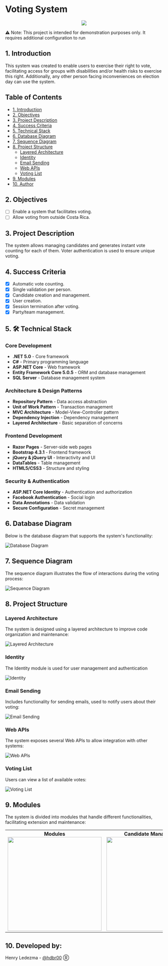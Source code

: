 # Voting System

<p align="center">
  <img src="https://github.com/hdbr00/SVotacion/raw/main/Assets/vote.PNG" />
</p>

⚠️ Note: This project is intended for demonstration purposes only. It requires additional configuration to run 

## 1. Introduction
<p>This system was created to enable users to exercise their right to vote, facilitating access for groups with disabilities and/or health risks to exercise this right. Additionally, any other person facing inconveniences on election day can use the system.
</p>

## Table of Contents
* [1. Introduction](#1-introduction)
* [2. Objectives](#2-objectives)
* [3. Project Description](#3-project-description)
* [4. Success Criteria](#4-success-criteria)
* [5. Technical Stack](#5-technical-stack)
* [6. Database Diagram](#6-database-diagram)
* [7. Sequence Diagram](#7-sequence-diagram)
* [8. Project Structure](#8-project-structure)
  * [Layered Architecture](#layered-architecture)
  * [Identity](#identity)
  * [Email Sending](#email-sending)
  * [Web APIs](#web-apis)
  * [Voting List](#voting-list)
* [9. Modules](#9-modules)
* [10. Author](#10-author)

## 2. Objectives

- [ ] Enable a system that facilitates voting.
- [ ] Allow voting from outside Costa Rica.

## 3. Project Description
<p>
  The system allows managing candidates and generates instant vote counting for each of them. Voter authentication is used to ensure unique voting.
</p>

## 4. Success Criteria

- [x] Automatic vote counting.
- [x] Single validation per person.
- [x] Candidate creation and management.
- [x] User creation.
- [x] Session termination after voting.
- [x] Party/team management.

## 5. 🛠️ Technical Stack

### Core Development
- **.NET 5.0** - Core framework
- **C#** - Primary programming language
- **ASP.NET Core** - Web framework
- **Entity Framework Core 5.0.5** - ORM and database management
- **SQL Server** - Database management system

### Architecture & Design Patterns
- **Repository Pattern** - Data access abstraction
- **Unit of Work Pattern** - Transaction management
- **MVC Architecture** - Model-View-Controller pattern
- **Dependency Injection** - Dependency management
- **Layered Architecture** - Basic separation of concerns

### Frontend Development
- **Razor Pages** - Server-side web pages
- **Bootstrap 4.3.1** - Frontend framework
- **jQuery & jQuery UI** - Interactivity and UI
- **DataTables** - Table management
- **HTML5/CSS3** - Structure and styling

### Security & Authentication
- **ASP.NET Core Identity** - Authentication and authorization
- **Facebook Authentication** - Social login
- **Data Annotations** - Data validation
- **Secure Configuration** - Secret management

## 6. Database Diagram
<p> Below is the database diagram that supports the system's functionality:</p>

![Database Diagram](https://github.com/hdbr00/SVotacion/raw/main/Assets/DiagramaBD.png)

## 7. Sequence Diagram
<p>The sequence diagram illustrates the flow of interactions during the voting process:</p>

![Sequence Diagram](https://github.com/hdbr00/SVotacion/raw/main/Assets/Diagrama-de-secuencia.png)

## 8. Project Structure

### Layered Architecture
<p> The system is designed using a layered architecture to improve code organization and maintenance:</p>

![Layered Architecture](https://github.com/hdbr00/VotingSystem/assets/119827170/fa8318a0-d81b-49bb-8c29-55e9660b37db)

### Identity
<p>The Identity module is used for user management and authentication</p>

![Identity](https://github.com/hdbr00/VotingSystem/assets/119827170/97e67733-d0e1-4c1f-81ba-6aa710662091)

### Email Sending
<p> Includes functionality for sending emails, used to notify users about their voting:</p>

![Email Sending](https://github.com/hdbr00/VotingSystem/assets/119827170/0eae8b11-6eb6-4bad-8b09-dc83aba9181a)

### Web APIs
<p> The system exposes several Web APIs to allow integration with other systems:</p>

![Web APIs](https://github.com/hdbr00/VotingSystem/assets/119827170/c9893df0-f8e2-43a4-bebf-edfce0eaf163)

### Voting List
<p>Users can view a list of available votes:</p>

![Voting List](https://github.com/hdbr00/VotingSystem/assets/119827170/548f0038-2ab2-4b59-b46e-7307bd6b680c)

## 9. Modules

<p>The system is divided into modules that handle different functionalities, facilitating extension and maintenance:</p>

<table>
  <tr>
    <td align="center" width="350">
      <strong>Modules</strong><br/>
      <img src="https://github.com/hdbr00/VotingSystem/assets/119827170/b429c306-a267-43fe-be72-f812ce0fd64e" width="300"/><br/>
    </td>
    <td align="center" width="350">
      <strong>Candidate Management</strong><br/>
      <img src="https://github.com/hdbr00/VotingSystem/assets/119827170/c2a4df5a-1992-47ad-bde4-816125fff9b7" width="300"/><br/>
    </td>
    <td align="center" width="350">
      <strong>Authentication</strong><br/>
      <img src="https://github.com/hdbr00/VotingSystem/assets/119827170/60dac356-9906-4922-879c-007457f050db" width="300"/><br/>
    </td>
  </tr>
</table>

## 10. Developed by:
Henry Ledezma - [@hdbr00](https://github.com/hdbr00) Ⓡ

